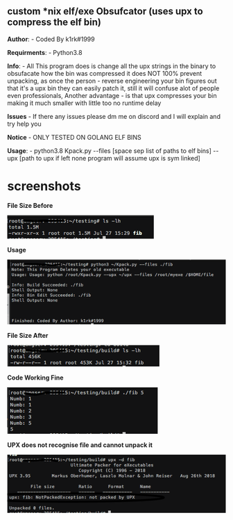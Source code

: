 
## custom *nix elf/exe Obsufcator (uses upx to compress the elf bin)

**Author**: - Coded By k1rk#1999

**Requirments**: - Python3.8

**Info**: - All This program does is change all the upx strings in the binary to obsufacate how the bin was compressed it does NOT 100% prevent unpacking, as once the person - reverse engineering your bin figures out that it's a upx bin they can easily patch it, still it will confuse alot of people even professionals, Another advantage - is that upx compresses your bin making it much smaller with little too no runtime delay

**Issues** - If there any issues please dm me on discord and I will explain and try help you

**Notice** - ONLY TESTED ON GOLANG ELF BINS

**Usage**: - python3.8 Kpack.py --files [space sep list of paths to elf bins] --upx [path to upx if left none program will assume upx is sym linked]

# screenshots

**File Size Before**

![Alt text](screenshots/file%20size%20before.png)

**Usage**

![Alt text](screenshots/code%20execute%20successfull.png)

**File Size After**

![Alt text](screenshots/file%20size%20after.png)

**Code Working Fine**

![Alt text](screenshots/code%20working%20proof.png)

**UPX does not recognise file and cannot unpack it**

![Alt text](screenshots/failed%20upx%20unpack.png)


